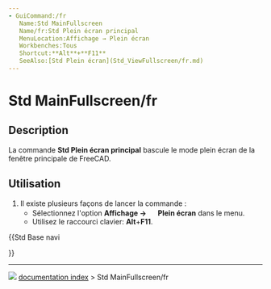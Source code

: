 ```yaml
---
- GuiCommand:/fr
   Name:Std MainFullscreen
   Name/fr:Std Plein écran principal
   MenuLocation:Affichage → Plein écran
   Workbenches:Tous
   Shortcut:**Alt**+**F11**
   SeeAlso:[Std Plein écran](Std_ViewFullscreen/fr.md)
---
```


# Std MainFullscreen/fr

## Description

La commande **Std Plein écran principal** bascule le mode plein écran de la fenêtre principale de FreeCAD.

## Utilisation

1.  Il existe plusieurs façons de lancer la commande :
    -   Sélectionnez l\'option **Affichage → <img src="images/Std_MainFullscreen.svg" width=16px> Plein écran** dans le menu.
    -   Utilisez le raccourci clavier: **Alt**+**F11**.





{{Std Base navi

}}



---
![](images/Button_right.svg) [documentation index](../README.md) > Std MainFullscreen/fr
